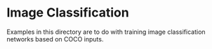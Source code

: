 # Image Classification

Examples in this directory are to do with training image classification networks based on COCO inputs.


